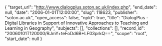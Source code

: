 {
  "target_url": "http://www.dialogplus.soton.ac.uk/index.php", 
  "end_date": null, 
  "date": "2006-01-01T12:00:00", 
  "slug": 118623, 
  "publisher": "soton.ac.uk", 
  "open_access": false, 
  "npld": true, 
  "title": "DialogPlus - Digital Libraries in Support of Innovative Approaches to Teaching and Learning in Geography", 
  "subjects": [], 
  "collections": [], 
  "record_id": "20060101T120000/RJmY+teFoDd6B+LF03prkQ==", 
  "scope": "root", 
  "start_date": null
}

